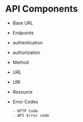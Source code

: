# API Components

- Base URL
- Endpoints
- authentication
- authorization
- Method
- URL
- URI
- Resource
- Error Codes

      - HTTP Code
      - API Error code
